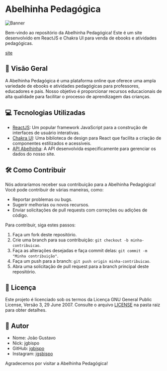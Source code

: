 # Abelhinha Pedagógica

![Banner](public/assets/banner.svg)

Bem-vindo ao repositório da Abelhinha Pedagógica! Este é um site desenvolvido em ReactJS e Chakra UI para venda de ebooks e atividades pedagógicas.

[site](https://abelhinhapedagogica.vercel.app/)

## :book: Visão Geral

A Abelhinha Pedagógica é uma plataforma online que oferece uma ampla variedade de ebooks e atividades pedagógicas para professores, educadores e pais. Nosso objetivo é proporcionar recursos educacionais de alta qualidade para facilitar o processo de aprendizagem das crianças.

## :computer: Tecnologias Utilizadas

- [ReactJS](https://reactjs.org/): Um popular framework JavaScript para a construção de interfaces de usuário interativas.
- [Chakra UI](https://chakra-ui.com/): Uma biblioteca de design para React que facilita a criação de componentes estilizados e acessíveis.
- [API Abelhinha](https://github.com/jgbispo/api-abelhinha): A API desenvolvida especificamente para gerenciar os dados do nosso site.

## :hammer_and_wrench: Como Contribuir

Nós adoraríamos receber sua contribuição para a Abelhinha Pedagógica! Você pode contribuir de várias maneiras, como:

- Reportar problemas ou bugs.
- Sugerir melhorias ou novos recursos.
- Enviar solicitações de pull requests com correções ou adições de código.

Para contribuir, siga estes passos:

1. Faça um fork deste repositório.
2. Crie uma branch para sua contribuição: `git checkout -b minha-contribuicao`.
3. Faça as alterações desejadas e faça commit delas: `git commit -m "Minha contribuição"`.
4. Faça um push para a branch: `git push origin minha-contribuicao`.
5. Abra uma solicitação de pull request para a branch principal deste repositório.

## :page_with_curl: Licença

Este projeto é licenciado sob os termos da Licença GNU General Public License, Versão 3, 29 June 2007. Consulte o arquivo [LICENSE](LICENSE) na pasta raiz para obter detalhes.

## :bust_in_silhouette: Autor

- Nome: João Gustavo
- Nick: jgbispo
- GitHub: [jgbispo](https://github.com/jgbispo)
- Instagram: [jgsbispo](https://instagram.com/jgsbispo)

Agradecemos por visitar a Abelhinha Pedagógica!
